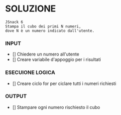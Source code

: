 # SOLUZIONE

```
JSnack 6
Stampa il cubo dei primi N numeri,
dove N è un numero indicato dall'utente.

```

### INPUT

- [] Chiedere un numero all'utente
- [] Creare variabile d'appoggio per i risultati

### ESECUIONE LOGICA

- [] Creare ciclo for per ciclare tutti i numeri richiesti

### OUTPUT

- [] Stampare ogni numero rischiesto il cubo